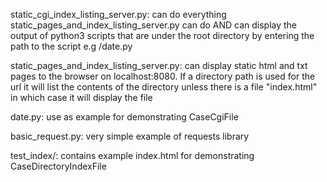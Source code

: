 static_cgi_index_listing_server.py:
  can do everything static_pages_and_index_listing_server.py can do AND can display the output of python3 scripts that
  are under the root directory by entering the path to the script e.g /date.py

static_pages_and_index_listing_server.py:
  can display static html and txt pages to the browser on localhost:8080. If a directory path is used for the url it
  will list the contents of the directory unless there is a file "index.html" in which case it will display the file

date.py:
  use as example for demonstrating CaseCgiFile

basic_request.py:
  very simple example of requests library

test_index/:
  contains example index.html for demonstrating CaseDirectoryIndexFile
